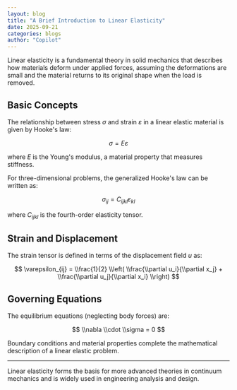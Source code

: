 ```yaml
---
layout: blog
title: "A Brief Introduction to Linear Elasticity"
date: 2025-09-21
categories: blogs
author: "Copilot"
---
```


Linear elasticity is a fundamental theory in solid mechanics that describes how materials deform under applied forces, assuming the deformations are small and the material returns to its original shape when the load is removed.

<!--more-->

## Basic Concepts

The relationship between stress $\sigma$ and strain $\varepsilon$ in a linear elastic material is given by Hooke's law:

$$
\sigma = E \varepsilon
$$

where $E$ is the Young's modulus, a material property that measures stiffness.

For three-dimensional problems, the generalized Hooke's law can be written as:

$$
\sigma_{ij} = C_{ijkl} \varepsilon_{kl}
$$

where $C_{ijkl}$ is the fourth-order elasticity tensor.

## Strain and Displacement

The strain tensor is defined in terms of the displacement field $u$ as:

$$
\varepsilon_{ij} = \\frac{1}{2} \\left( \\frac{\\partial u_i}{\\partial x_j} + \\frac{\\partial u_j}{\\partial x_i} \\right)
$$

## Governing Equations

The equilibrium equations (neglecting body forces) are:

$$
\\nabla \\cdot \\sigma = 0
$$

Boundary conditions and material properties complete the mathematical description of a linear elastic problem.

---

Linear elasticity forms the basis for more advanced theories in continuum mechanics and is widely used in engineering analysis and design.